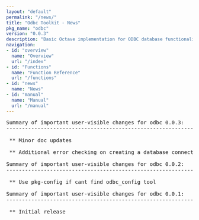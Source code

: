 ```yaml
---
layout: "default"
permalink: "/news/"
title: "Odbc Toolkit - News"
pkg_name: "odbc"
version: "0.0.3"
description: "Basic Octave implementation for ODBC database functionality"
navigation:
- id: "overview"
  name: "Overview"
  url: "/index"
- id: "Functions"
  name: "Function Reference"
  url: "/functions"
- id: "news"
  name: "News"
- id: "manual"
  name: "Manual"
  url: "/manual"
---
```

<pre>
Summary of important user-visible changes for odbc 0.0.3:
-------------------------------------------------------------------

 ** Minor doc updates

 ** Additional error checking on creating a database connections 

Summary of important user-visible changes for odbc 0.0.2:
-------------------------------------------------------------------

 ** Use pkg-config if cant find odbc_config tool

Summary of important user-visible changes for odbc 0.0.1:
-------------------------------------------------------------------

 ** Initial release 

</pre>
